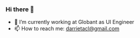 ### Hi there 👋

- 🔭 I’m currently working at Globant as UI Engineer
- 📫 How to reach me: darrietacl@gmail.com

<!--
**DiegoArrieta/DiegoArrieta** is a ✨ _special_ ✨ repository because its `README.md` (this file) appears on your GitHub profile.

Here are some ideas to get you started:


- 🌱 I’m currently learning ...
- 👯 I’m looking to collaborate on ...
- 🤔 I’m looking for help with ...
- 💬 Ask me about ...

- 😄 Pronouns: ...
- ⚡ Fun fact: ...
-->
